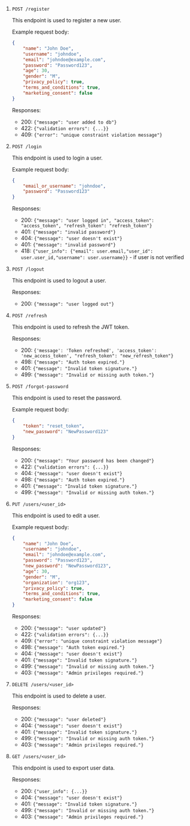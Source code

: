 1. `POST /register`

   This endpoint is used to register a new user.

   Example request body:
   ```json
   {
       "name": "John Doe",
       "username": "johndoe",
       "email": "johndoe@example.com",
       "password": "Password123",
       "age": 30,
       "gender": "M",
       "privacy_policy": true,
       "terms_and_conditions": true,
       "marketing_consent": false
   }
   ```
   Responses:
    - 200: `{"message": "user added to db"}`
    - 422: `{"validation errors": {...}}`
    - 409: `{"error": "unique constraint violation message"}`

2. `POST /login`

   This endpoint is used to login a user.

   Example request body:
   ```json
   {
       "email_or_username": "johndoe",
       "password": "Password123"
   }
   ```
   Responses:
    - 200: `{"message": "user logged in", "access_token": "access_token", "refresh_token": "refresh_token"}`
    - 401: `{"message": "invalid password"}`
    - 404: `{"message": "user doesn't exist"}`
    - 401: `{"message": "invalid password"}`
    - 418: `{"user_info": {"email": user.email,"user_id": user.user_id,"username": user.username}}` - if user is not verified

3. `POST /logout`

   This endpoint is used to logout a user.

   Responses:
    - 200: `{"message": "user logged out"}`

4. `POST /refresh`

   This endpoint is used to refresh the JWT token.

   Responses:
    - 200: `{'message': 'Token refreshed', 'access_token': 'new_access_token', "refresh_token": "new_refresh_token"}`
    - 498: `{"message": "Auth token expired."}`
    - 401: `{"message": "Invalid token signature."}`
    - 499: `{"message": "Invalid or missing auth token."}`

5. `POST /forgot-password`

   This endpoint is used to reset the password.

   Example request body:
   ```json
   {
       "token": "reset_token",
       "new_password": "NewPassword123"
   }
   ```
   Responses:
    - 200: `{"message": "Your password has been changed"}`
    - 422: `{"validation errors": {...}}`
    - 404: `{"message": "user doesn't exist"}`
    - 498: `{"message": "Auth token expired."}`
    - 401: `{"message": "Invalid token signature."}`
    - 499: `{"message": "Invalid or missing auth token."}`

6. `PUT /users/<user_id>`

   This endpoint is used to edit a user.

   Example request body:
   ```json
   {
       "name": "John Doe",
       "username": "johndoe",
       "email": "johndoe@example.com",
       "password": "Password123",
       "new_password": "NewPassword123",
       "age": 30,
       "gender": "M",
       "organization": "org123",
       "privacy_policy": true,
       "terms_and_conditions": true,
       "marketing_consent": false
   }
   ```
   Responses:
    - 200: `{"message": "user updated"}`
    - 422: `{"validation errors": {...}}`
    - 409: `{"error": "unique constraint violation message"}`
    - 498: `{"message": "Auth token expired."}`
    - 404: `{"message": "user doesn't exist"}`
    - 401: `{"message": "Invalid token signature."}`
    - 499: `{"message": "Invalid or missing auth token."}`
    - 403: `{"message": "Admin privileges required."}`

7. `DELETE /users/<user_id>`

   This endpoint is used to delete a user.

   Responses:
    - 200: `{"message": "user deleted"}`
    - 404: `{"message": "user doesn't exist"}`
    - 401: `{"message": "Invalid token signature."}`
    - 499: `{"message": "Invalid or missing auth token."}`
    - 403: `{"message": "Admin privileges required."}`


8. `GET /users/<user_id>`

   This endpoint is used to export user data.

   Responses:
    - 200: `{"user_info": {...}}`
    - 404: `{"message": "user doesn't exist"}`
    - 401: `{"message": "Invalid token signature."}`
    - 499: `{"message": "Invalid or missing auth token."}`
    - 403: `{"message": "Admin privileges required."}`

